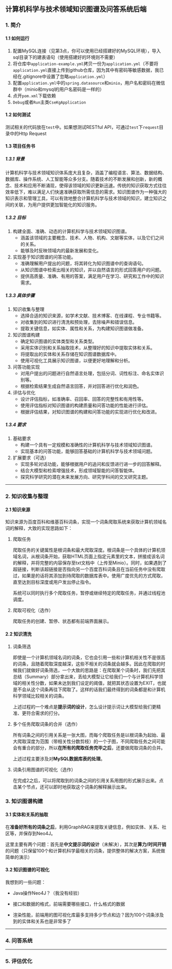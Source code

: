 ## 计算机科学与技术领域知识图谱及问答系统后端

### 1. 简介

#### 1.1 如何运行

1. 配置MySQL连接（见第3点，你可以使用已经搭建好的MySQL环境），导入sql目录下的建表语句（使用搭建好的环境则不需要）
2. 将仓库中`application-example.yml`拷贝一份为`application.yml`（不要将`application.yml`直接上传到github仓库，因为其中有密码等敏感数据，我已经在.gitignore中设置了忽略`application.yml`）
3. 配置`application.yml`中的`spring.datasource`和`minio`，用户名和密码在微信群中（minio和mysql的用户名密码是一样的）
4. 点开`pom.xml`下载依赖
5. `Debug`或者`Run`主类`CseKgApplication`

#### 1.2 如何测试

测试相关的代码放在`test`中。如果想测试RESTful API，可通过`test`下`request`目录中的Http Request

#### 1.3 项目任务书

##### 1.3.1 背景

计算机科学与技术领域知识体系庞大且复杂，涵盖了编程语言、算法、数据结构、数据库、操作系统、人工智能等众多分支。随着技术的不断发展和创新，新的概念、技术和应用不断涌现，使得该领域的知识更新迅速。传统的知识获取方式往往效率低下，难以满足人们快速准确获取所需信息的需求。知识图谱作为一种强大的知识表示和管理工具，可以有效地整合计算机科学与技术领域的知识，建立知识之间的关联，为用户提供更加智能化的知识服务。

##### 1.3.2 目标

1. 构建全面、准确、动态的计算机科学与技术领域知识图谱。
    - 涵盖该领域的主要概念、技术、人物、机构、文献等实体，以及它们之间的关系。
    - 能够及时反映领域内的最新发展和变化。
2. 实现基于知识图谱的问答功能。
    - 准确理解用户提出的问题，将其转化为知识图谱中的查询语句。
    - 从知识图谱中检索出相关的知识，并以自然语言的形式回答用户的问题。
    - 提供高质量、准确、有用的答案，满足用户在学习、研究和工作中的知识需求。

##### 1.3.3 具体步骤

1. 知识收集与整理
    - 选择合适的知识来源，如学术文献、技术博客、在线课程、专业书籍等。­
    - 对收集到的知识进行清洗和预处理，去除噪声和错误信息。
    - 提取关键信息，如实体、属性和关系，为构建知识图谱做准备。
2. 知识图谱构建
    - 确定知识图谱的实体类型和关系类型。
    - 采用实体识别和关系抽取技术，从整理好的知识中提取实体和关系。
    - 将提取出的实体和关系存储在知识图谱数据库中。
    - 使用可视化工具展示知识图谱，以便更好地理解和分析。
3. 问答功能实现
    - 对用户提出的问题进行自然语言处理，包括分词、词性标注、命名实体识别等。
    - 根据检索结果生成自然语言回答，并对回答进行优化和润色。
4. 评估与优化
    - 设计评估指标，如准确率、召回率、回答的完整性和有用性等。
    - 使用评估指标对知识图谱的构建质量和问答功能的性能进行评估。
    - 根据评估结果，对知识图谱的构建和问答功能的实现进行优化和改进。

##### 1.3.4 要求

1. 基础要求
    - 构建一个具有一定规模和准确性的计算机科学与技术领域知识图谱。
    - 实现基本的问答功能，能够回答基础的计算机科学与技术领域问题。
2. 扩展要求（可选）
    - 实现多轮对话功能，能够根据用户的追问和反馈进行进一步的回答解释。
    - 结合大模型和检索增强技术，形成领域智能的问答智能体。
    - 探究科学研究的潜在未来发展方向、研究学科间的交叉研究主题。

---

### 2. 知识收集与整理

#### 2.1 知识来源

知识来源为百度百科和维基百科词条，实现一个词条爬取系统来获取计算机领域名词的解释，大致的实现思路如下：

1. 爬取任务

   爬取任务的关键属性是根词条和最大爬取深度。根词条是一个具体的计算机领域名词，从根词条开始，获取HTML页面上指定元素里的文本，拼接成该名词的解释，并将完整的内容保存至txt文档中（上传至Minio）。同时，如果遇到了超链接，判断该超链接是否指向另一个百度百科词条且在当前任务中没有爬取过，如果是的话将其添加到待爬取的数据库表中。使用广度优先的方式爬取，直至达到目标深度或用户发出停止指令。

   系统可以同时执行多个爬取任务，暂停或继续特定的爬取任务，并通过线程池调度。

2. 爬取可视化（选作）

   爬取任务的创建、暂停、状态都有前端界面展示。

#### 2.2 知识清洗

1. 词条筛选

   即使是一个计算机领域名词的词条，它也会引用一些和计算机相关性不是很高的词条，且随着爬取深度越深，这些不相关的词条就会越多。因此在爬取的时候我们就做好词条筛选，一个大致的思路是：在爬取某个词条时，我们先把其总结（Summary）部分拿出来，丢给大模型让它给我们一个与计算机科学领域的相关性分数，如果未达到我们设定的阈值，就把其状态设置为EXIT，也就是不会从这个词条再往下爬取了。这样的话我们最终得到的词条都是和计算机科学领域比较相关的词条。

   上述过程的一个难点是**提示词的设计**，怎么设计提示词让大模型给我们更精准、更符合需求的打分。

2. 多个任务爬取词条的合并（选作）

   所有词条之间的引用关系是一张大图，而每个爬取任务是以根词条为起始、最大爬取深度为范围（带相关性分数剪枝）的一个子图，不同爬取任务之间可能会有重合的部分，所以**在所有的爬取任务完毕之后**，还要做爬取词条的合并。

   上述过程主要涉及对**MySQL数据库表的处理**。

3. 词条引用图谱的可视化（选作）

   在完成2之后，可以将爬取到的词条之间的引用关系用图的形式展示出来。点击某个节点，还可以即时地获取这个词条的解释展示出来。

### 3. 知识图谱构建

#### 3.1 实体和关系的抽取

在**准备好所有的词条之后**，利用GraphRAG来提取关键信息，例如实体、关系、社区等，并保存到Neo4J。

这里主要有两个问题：首先是**中文提示词的设计**（未解决），其次是**算力/时间开销**的问题（只保留100个和计算机科学最相关的词条，提供整体的解决方案，系统做简单的演示）

#### 3.2 知识图谱的可视化

我想到的一些问题：

- Java操作Neo4J？（我没有经验）
- 接口和数据的格式，前端需要哪些接口，什么格式的数据

- 渲染性能，前端用的图可视化库最多支持多少节点和边？因为100个词条涉及到的实体和关系也是非常多了

---

### 4. 问答系统







---

### 5. 评估优化